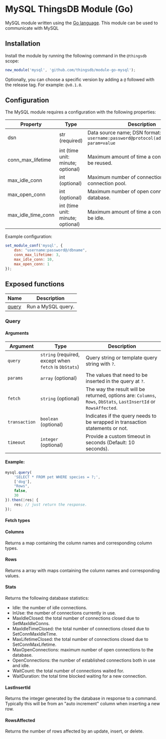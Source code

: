# MySQL ThingsDB Module (Go)

MySQL module written using the [Go language](https://golang.org). This module can be used to communicate with MySQL

## Installation

Install the module by running the following command in the `@thingsdb` scope:

```javascript
new_module('mysql', 'github.com/thingsdb/module-go-mysql');
```

Optionally, you can choose a specific version by adding a `@` followed with the release tag. For example: `@v0.1.0`.

## Configuration

The MySQL module requires a configuration with the following properties:

Property           | Type                              | Description
-------------------| --------------------------------- | -----------
dsn                | str (required)                    | Data source name; DSN format: `username:password@protocol(address)/dbname?param=value`
conn_max_lifetime  | int (time unit: minute; optional) | Maximum amount of time a connection may be reused.
max_idle_conn      | int (optional)                    | Maximum number of connections in the idle connection pool.
max_open_conn      | int (optional)                    | Maximum number of open connections to the database.
max_idle_time_conn | int (time unit: minute; optional) | Maximum amount of time a connection may be idle.

Example configuration:

```javascript
set_module_conf('mysql', {
    dsn: "username:password@/dbname",
    conn_max_lifetime: 3,
    max_idle_conn: 10,
    max_open_conn: 1
});
```

## Exposed functions

Name              | Description
----------------- | -----------
[query](#query)   | Run a MySQL query.

### Query

#### Arguments

 Argument     | Type                                                  | Description
------------- | ----------------------------------------------------- | -----------
`query`       | `string` (required, except when `fetch` is `DbStats`) | Query string or template query string with `?`.
`params`      | `array` (optional)                                    | The values that need to be inserted in the query at `?`.
`fetch`       | `string` (optional)                                   | The way the result will be returned, options are: `Columns`, `Rows`, `DbStats`, `LastInsertId` or `RowsAffected`.
`transaction` | `boolean` (optional)                                  | Indicates if the query needs to be wrapped in transaction statements or not.
`timeout`     | `integer` (optional)                                  | Provide a custom timeout in seconds (Default: 10 seconds).

#### Example:

```javascript
mysql.query(
    'SELECT * FROM pet WHERE species = ?;',
    ['dog'],
    "Rows",
    false,
    30
}).then(|res| {
    res; // just return the response.
});
```

#### Fetch types

#### Columns

Returns a map containing the column names and corresponding column types.

#### Rows

Returns a array with maps containing the column names and corresponding values.

#### Stats

Returns the following database statistics:

* Idle: the number of idle connections.
* InUse: the number of connections currently in use.
* MaxIdleClosed: the total number of connections closed due to SetMaxIdleConns.
* MaxIdleTimeClosed: the total number of connections closed due to SetConnMaxIdleTime.
* MaxLifetimeClosed: the total number of connections closed due to SetConnMaxLifetime.
* MaxOpenConnections: maximum number of open connections to the database.
* OpenConnections: the number of established connections both in use and idle.
* WaitCount: the total number of connections waited for.
* WaitDuration: the total time blocked waiting for a new connection.

#### LastInsertId

Returns the integer generated by the database in response to a command. Typically this will be from an "auto increment" column when inserting a new row.

#### RowsAffected

Returns the number of rows affected by an update, insert, or delete.
